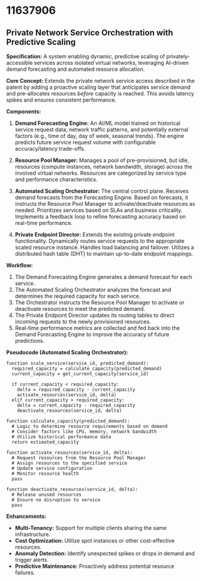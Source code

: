 # 11637906

## Private Network Service Orchestration with Predictive Scaling

**Specification:** A system enabling dynamic, predictive scaling of privately-accessible services across isolated virtual networks, leveraging AI-driven demand forecasting and automated resource allocation.

**Core Concept:** Extends the private network service access described in the patent by adding a proactive scaling layer that anticipates service demand and pre-allocates resources *before* capacity is reached. This avoids latency spikes and ensures consistent performance.

**Components:**

1.  **Demand Forecasting Engine:** An AI/ML model trained on historical service request data, network traffic patterns, and potentially external factors (e.g., time of day, day of week, seasonal trends).  The engine predicts future service request volume with configurable accuracy/latency trade-offs.

2.  **Resource Pool Manager:**  Manages a pool of pre-provisioned, but idle, resources (compute instances, network bandwidth, storage) across the involved virtual networks. Resources are categorized by service type and performance characteristics.

3.  **Automated Scaling Orchestrator:**  The central control plane. Receives demand forecasts from the Forecasting Engine.  Based on forecasts, it instructs the Resource Pool Manager to activate/deactivate resources as needed.  Prioritizes services based on SLAs and business criticality.  Implements a feedback loop to refine forecasting accuracy based on real-time performance.

4. **Private Endpoint Director:**  Extends the existing private endpoint functionality.  Dynamically routes service requests to the appropriate scaled resource instance.  Handles load balancing and failover. Utilizes a distributed hash table (DHT) to maintain up-to-date endpoint mappings.

**Workflow:**

1.  The Demand Forecasting Engine generates a demand forecast for each service.
2.  The Automated Scaling Orchestrator analyzes the forecast and determines the required capacity for each service.
3.  The Orchestrator instructs the Resource Pool Manager to activate or deactivate resources to meet the predicted demand.
4.  The Private Endpoint Director updates its routing tables to direct incoming requests to the newly provisioned resources.
5.  Real-time performance metrics are collected and fed back into the Demand Forecasting Engine to improve the accuracy of future predictions.

**Pseudocode (Automated Scaling Orchestrator):**

```
function scale_service(service_id, predicted_demand):
  required_capacity = calculate_capacity(predicted_demand)
  current_capacity = get_current_capacity(service_id)

  if current_capacity < required_capacity:
    delta = required_capacity - current_capacity
    activate_resources(service_id, delta)
  elif current_capacity > required_capacity:
    delta = current_capacity - required_capacity
    deactivate_resources(service_id, delta)

function calculate_capacity(predicted_demand):
  # Logic to determine resource requirements based on demand
  # Consider factors like CPU, memory, network bandwidth
  # Utilize historical performance data
  return estimated_capacity

function activate_resources(service_id, delta):
  # Request resources from the Resource Pool Manager
  # Assign resources to the specified service
  # Update service configuration
  # Monitor resource health
  pass

function deactivate_resources(service_id, delta):
  # Release unused resources
  # Ensure no disruption to service
  pass
```

**Enhancements:**

*   **Multi-Tenancy:** Support for multiple clients sharing the same infrastructure.
*   **Cost Optimization:**  Utilize spot instances or other cost-effective resources.
*   **Anomaly Detection:**  Identify unexpected spikes or drops in demand and trigger alerts.
*   **Predictive Maintenance:**  Proactively address potential resource failures.